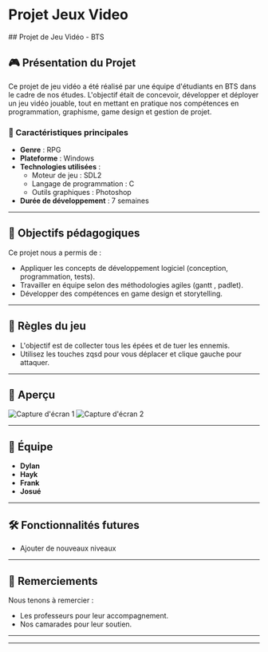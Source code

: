 <h1>Projet Jeux Video</h1>
## Projet de Jeu Vidéo - BTS

## 🎮 Présentation du Projet
Ce projet de jeu vidéo a été réalisé par une équipe d'étudiants en BTS dans le cadre de nos études. L'objectif était de concevoir, développer et déployer un jeu vidéo jouable, tout en mettant en pratique nos compétences en programmation, graphisme, game design et gestion de projet.

### 🌟 Caractéristiques principales
- **Genre** : RPG
- **Plateforme** : Windows
- **Technologies utilisées** :
  - Moteur de jeu : SDL2
  - Langage de programmation : C
  - Outils graphiques : Photoshop
- **Durée de développement** : 7 semaines

---

## 🎯 Objectifs pédagogiques
Ce projet nous a permis de :
- Appliquer les concepts de développement logiciel (conception, programmation, tests).
- Travailler en équipe selon des méthodologies agiles (gantt , padlet).
- Développer des compétences en game design et storytelling.
  

---


## 📖 Règles du jeu

- L'objectif est de collecter tous les épées et de tuer les ennemis.
- Utilisez les touches zqsd pour vous déplacer et clique gauche pour attaquer.

---

## 📸 Aperçu
![Capture d'écran 1](path/to/screenshot1.png)
![Capture d'écran 2](path/to/screenshot2.png)

---

## 👥 Équipe
- **Dylan** 
- **Hayk** 
- **Frank** 
- **Josué**

---

## 🛠️ Fonctionnalités futures
- Ajouter de nouveaux niveaux


---

## 📝 Remerciements
Nous tenons à remercier :
- Les professeurs pour leur accompagnement.
- Nos camarades pour leur soutien.

---

---
